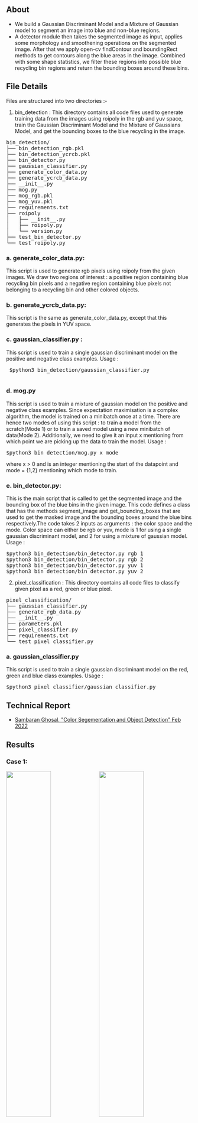 ## About
* We build a Gaussian Discriminant Model and a Mixture of Gaussian model to segment an image into blue and non-blue regions. 
* A detector module then takes the segmented image as input, applies some morphology and smoothening operations on the segmented image. After that 
we apply open-cv findContour and boundingRect methods to get contours along the blue areas in the image. Combined with some shape statistics, we filter 
these regions into possible blue recycling bin regions and return the bounding boxes around these bins.

## File Details
Files are structured into two directories :- 
1. bin_detection : This directory contains all code files used to generate training data from the images using roipoly in the rgb and yuv space, 
train the Gaussian Discriminant Model and the Mixture of Gaussians Model, and get the bounding boxes to the blue recycling in the image.

<pre>
bin_detection/
├── bin_detection_rgb.pkl
├── bin_detection_ycrcb.pkl
├── bin_detector.py
├── gaussian_classifier.py
├── generate_color_data.py
├── generate_ycrcb_data.py
├── __init__.py
├── mog.py
├── mog_rgb.pkl
├── mog_yuv.pkl
├── requirements.txt
├── roipoly
│   ├── __init__.py
│   ├── roipoly.py
│   └── version.py
├── test_bin_detector.py
└── test_roipoly.py
</pre>

###  a. generate_color_data.py: 
This script is used to generate rgb pixels using roipoly from the given images. We draw two regions of interest : a positive region containing blue 
recycling bin pixels and a negative region containing blue pixels not belonging to a recycling bin and other colored objects. 
### b. generate_ycrcb_data.py: 
This script is the same as generate_color_data.py, except that this generates the pixels in YUV space. 
### c. gaussian_classifier.py : 
This script is used to train a single gaussian discriminant model on the positive and negative class examples. Usage :
 <pre>
 $python3 bin_detection/gaussian_classifier.py
 </pre>
### d. mog.py
This script is used to train a mixture of gaussian model on the positive and negative class examples. Since expectation maximisation is a complex 
algorithm, the model is trained on a minibatch once at a time. There are hence two modes of using this script : to train a model from the scratch(Mode 1) or to train a saved model using a new minibatch of data(Mode 2). Additionally, we need to give it an input x mentioning from which point we are picking up the data to train the model. Usage : 
<pre>
$python3 bin_detection/mog.py x mode
</pre>
where x > 0 and is an integer mentioning the start of the datapoint and mode = {1,2} mentioning which mode to train. 

### e. bin_detector.py: 
This is the main script that is called to get the segmented image and the bounding box of the blue bins in the given image. This code defines a class that has the methods segment_image and get_bounding_boxes that are used to get the masked image and the bounding boxes around the blue bins respectively.The code takes 2 inputs as arguments : the color space and the mode. Color space can either be rgb or yuv, mode is 1 for using a single gaussian discriminant model, and 2 for using a mixture of gaussian model. Usage : 
<pre>
$python3 bin_detection/bin_detector.py rgb 1
$python3 bin_detection/bin_detector.py rgb 2
$python3 bin_detection/bin_detector.py yuv 1
$python3 bin_detection/bin_detector.py yuv 2
</pre>

2. pixel_classification : This directory contains all code files to classify given pixel as a red, green or blue pixel. 

<pre>
pixel_classification/
├── gaussian_classifier.py
├── generate_rgb_data.py
├── __init__.py
├── parameters.pkl
├── pixel_classifier.py
├── requirements.txt
└── test_pixel_classifier.py
</pre>

### a. gaussian_classifier.py
This script is used to train a single gaussian discriminant model on the red, green and blue class examples. Usage : 
<pre>
$python3 pixel_classifier/gaussian_classifier.py
</pre>



## Technical Report
* [Sambaran Ghosal. "Color Segementation and Object Detection" Feb 2022](report/ColorSegmentationAndBinDetection.pdf)

## Results

### Case 1:
<p float="left">
  <img src="images/mask/0061.eps" width="49%" />
  <img src="images/bin/0061.eps" width="49%" /> 
</p>

### Case 2:
<p float="left">
  <img src="images/mask/0062.eps" width="49%" />
  <img src="images/bin/0062.eps" width="49%" /> 
</p>

### Case 3:
<p float="left">
  <img src="images/mask/0063.eps" width="49%" />
  <img src="images/bin/0063.eps" width="49%" /> 
</p>

### Case 4:
<p float="left">
  <img src="images/mask/0064.eps" width="49%" />
  <img src="images/bin/0064.eps" width="49%" /> 
</p>

### Case 5:
<p float="left">
  <img src="images/mask/0065.eps" width="49%" />
  <img src="images/bin/0065.eps" width="49%" /> 
</p>

### Case 6:
<p float="left">
  <img src="images/mask/0066.eps" width="49%" />
  <img src="images/bin/0066.eps" width="49%" /> 
</p>

### Case 7:
<p float="left">
  <img src="images/mask/0067.eps" width="49%" />
  <img src="images/bin/0067.eps" width="49%" /> 
</p>

### Case 8:
<p float="left">
  <img src="images/mask/0068.eps" width="49%" />
  <img src="images/bin/0068.eps" width="49%" /> 
</p>

### Case 9:
<p float="left">
  <img src="images/mask/0069.eps" width="49%" />
  <img src="images/bin/0069.eps" width="49%" /> 
</p>

### Case 10:
<p float="left">
  <img src="images/mask/0070.eps" width="49%" />
  <img src="images/bin/0070.eps" width="49%" /> 
</p>